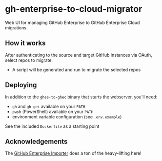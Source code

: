 # gh-enterprise-to-cloud-migrator

Web UI for managing GitHub Enterprise to GitHub Enterprise Cloud migrations

## How it works

After authenticating to the source and target GitHub instances via OAuth, select repos to migrate.

* A script will be generated and run to migrate the selected repos

## Deploying

In addition to the `ghes-to-ghec` binary that starts the webserver, you'll need:

* `gh` and `gh gei` available on your `PATH`
* `pwsh` (PowerShell) available on your `PATH`
* environment variable configuration (see `.env.example`)

See the included `Dockerfile` as a starting point

## Acknowledgements

The [GitHub Enterprise Importer](https://github.com/github/gh-gei) does a ton of the heavy-lifting here!
